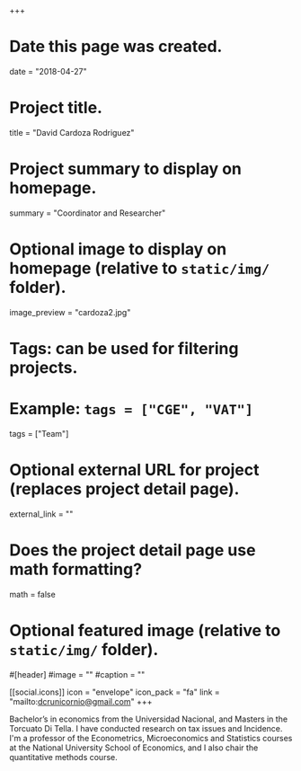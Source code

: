 +++
# Date this page was created.
date = "2018-04-27"

# Project title.
title = "David Cardoza Rodriguez"

# Project summary to display on homepage.
summary = "Coordinator and Researcher"

# Optional image to display on homepage (relative to `static/img/` folder).
image_preview = "cardoza2.jpg"

# Tags: can be used for filtering projects.
# Example: `tags = ["CGE", "VAT"]`
tags = ["Team"]

# Optional external URL for project (replaces project detail page).
external_link = ""

# Does the project detail page use math formatting?
math = false

# Optional featured image (relative to `static/img/` folder).
#[header]
#image = ""
#caption = ""

[[social.icons]]
icon = "envelope"
icon_pack = "fa"
link = "mailto:dcrunicornio@gmail.com"
+++

Bachelor’s in economics from the Universidad Nacional, and Masters in the Torcuato Di Tella. I have conducted research on tax issues and Incidence. I'm a professor of the Econometrics, Microeconomics and Statistics courses at the National University School of Economics, and I also chair the quantitative methods course.


